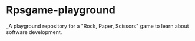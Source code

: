 # Rpsgame-playground

_A playground repository for a "Rock, Paper, Scissors" game to learn about software development.
